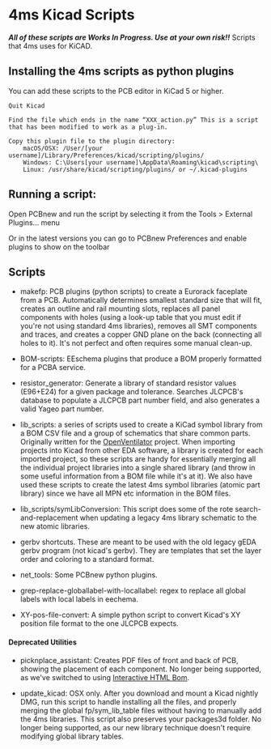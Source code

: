 # 4ms Kicad Scripts
***All of these scripts are Works In Progress. Use at your own risk!!***
Scripts that 4ms uses for KiCAD.



## Installing the 4ms scripts as python plugins

You can add these scripts to the PCB editor in KiCad 5 or higher.

    Quit Kicad

    Find the file which ends in the name “XXX_action.py” This is a script that has been modified to work as a plug-in.

    Copy this plugin file to the plugin directory:
        macOS/OSX: /User/[your username]/Library/Preferences/kicad/scripting/plugins/
        Windows: C:\Users[your username]\AppData\Roaming\kicad\scripting\
        Linux: /usr/share/kicad/scripting/plugins/ or ~/.kicad-plugins

## Running a script:

Open PCBnew and run the script by selecting it from the Tools > External Plugins… menu

Or in the latest versions you can go to PCBnew Preferences and enable plugins to show on the toolbar

## Scripts
  * makefp: PCB plugins (python scripts) to create a Eurorack faceplate from a PCB. Automatically determines smallest standard size that will fit, creates an outline and rail mounting slots, replaces all panel components with holes (using a look-up table that you must edit if you're not using standard 4ms libraries), removes all SMT components and traces, and creates a copper GND plane on the back (connecting all holes to it). It's not perfect and often requires some manual clean-up.

  * BOM-scripts: EEschema plugins that produce a BOM properly formatted for a PCBA service.

  * resistor_generator: Generate a library of standard resistor values (E96+E24) for a given package and tolerance. Searches JLCPCB's database to populate a JLCPCB part number field, and also generates a valid Yageo part number.

  * lib_scripts: a series of scripts used to create a KiCad symbol library from a BOM CSV file and a group of schematics that share common parts. Originally written for the [OpenVentilator](https://gitlab.com/openventilator/openventilator) project. When importing projects into Kicad from other EDA software, a library is created for each imported project, so these scripts are handy for essentially merging all the individual project libraries into a single shared library (and throw in some useful information from a BOM file while it's at it). We also have used these scripts to create the latest 4ms symbol libraries (atomic part library) since we have all MPN etc information in the BOM files.

  * lib_scripts/symLibConversion: This script does some of the rote search-and-replacement when updating a legacy 4ms library schematic to the new atomic libraries.

  * gerbv shortcuts. These are meant to be used with the old legacy gEDA gerbv program (not kicad's gerbv). They are templates that set the layer order and coloring to a standard format.

  * net_tools: Some PCBnew python plugins.

  * grep-replace-globallabel-with-locallabel: regex to replace all global labels with local labels in eechema. 

  * XY-pos-file-convert: A simple python script to convert Kicad's XY position file format to the one JLCPCB expects.

#### Deprecated Utilities ####

  * picknplace_assistant: Creates PDF files of front and back of PCB, showing the placement of each component. No longer being supported, as we've switched to using [Interactive HTML Bom](https://github.com/openscopeproject/InteractiveHtmlBom).

  * update\_kicad: OSX only. After you download and mount a Kicad nightly DMG, run this script to handle installing all the files, and properly merging the global fp/sym\_lib\_table files without having to manually add the 4ms libraries. This script also preserves your packages3d folder. No longer being supported, as our new library technique doesn't require modifying global library tables.

